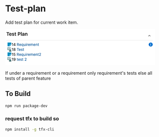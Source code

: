 # Test-plan

Add test plan for current work item.

![Screenshot](img/Screenshot.png)

If under a requirement or a requirement only requirement's tests
else all tests of parent feature

## To Build

```bash
npm run package-dev
```

### request tfx to build so

```bash
npm install -g tfx-cli
```
